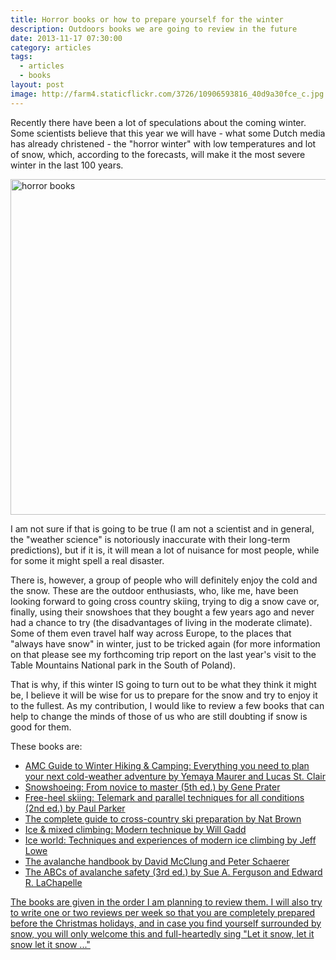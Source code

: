 ```yaml
---
title: Horror books or how to prepare yourself for the winter
description: Outdoors books we are going to review in the future
date: 2013-11-17 07:30:00
category: articles
tags:
  - articles
  - books
layout: post
image: http://farm4.staticflickr.com/3726/10906593816_40d9a30fce_c.jpg
---
```

Recently there have been a lot of speculations about the coming winter. Some scientists believe that this year we will have - what some Dutch media has already christened - the "horror winter" with low temperatures and lot of snow, which, according to the forecasts, will make it the most severe winter in the last 100 years.

<img src="http://farm4.staticflickr.com/3726/10906593816_40d9a30fce_c.jpg" width="800" height="537"  alt="horror books">
<br>
<!--more-->

I am not sure if that is going to be true (I am not a scientist and in general, the  "weather science" is notoriously inaccurate with their long-term predictions), but if it is, it will mean a lot of nuisance for most people, while for some it might spell a real disaster.

There is, however, a group of people who will definitely enjoy the cold and the snow. These are the outdoor enthusiasts, who, like me, have been looking forward to going cross country skiing, trying to dig a snow cave or, finally, using their snowshoes that they bought a few years ago and never had a chance to try (the disadvantages of living in the moderate climate). Some of them even travel half way across Europe, to the places that "always have snow" in winter, just to be tricked again  (for more information on that please see my forthcoming trip report on the last year&#39;s visit to the Table Mountains National park in the South of Poland).

That is why, if this winter IS going to turn out to be what they think it might be, I believe it will be wise for us to prepare for the snow and try to enjoy it to the fullest. As my contribution, I would like to review a few books that can help to change the minds of those of us who are still doubting if snow is good for them.

These books are:

* <a href="http://hikeventures.com/amc-guide-to-winter-hiking-and-camping-everything-you-need-to-plan-your-next-cold-weather-adventure-by-yemaya-mauer-and-lucas-st-clair/" target="_self">AMC Guide to Winter Hiking & Camping: Everything you need to plan your next cold-weather adventure by Yemaya Maurer and Lucas St. Clair
* Snowshoeing: From novice to master (5th ed.) by Gene Prater
* Free-heel skiing: Telemark and parallel techniques for all conditions (2nd ed.) by Paul Parker
* The complete guide to cross-country ski preparation by Nat Brown
* Ice & mixed climbing: Modern technique by Will Gadd
* Ice world: Techniques and experiences of modern ice climbing by Jeff Lowe
* The avalanche handbook by David McClung and Peter Schaerer
* The ABCs of avalanche safety (3rd ed.) by Sue A. Ferguson and Edward R. LaChapelle

The books are given in the order I am planning to review them. I will also try to write one or two reviews per week so that you are completely prepared before the Christmas holidays, and in case you find yourself surrounded by snow, you will only welcome this and full-heartedly sing "Let it snow, let it snow let it snow ..."
